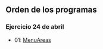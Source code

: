 ## Orden de los programas

### Ejercicio 24 de abril
- 01: [MenuAreas](/src/code/ev2/MenuAreas.java)
